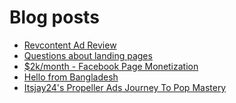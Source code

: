 # Blog posts
<!-- BLOG-POST-LIST:START -->
- [Revcontent Ad Review](https://afflift.com/f/threads/revcontent-ad-review.10681/)
- [Questions about landing pages](https://afflift.com/f/threads/questions-about-landing-pages.10685/)
- [$2k/month - Facebook Page Monetization](https://afflift.com/f/threads/2k-month-facebook-page-monetization.10637/)
- [Hello from Bangladesh](https://afflift.com/f/threads/hello-from-bangladesh.10686/)
- [Itsjay24&#39;s Propeller Ads Journey To Pop Mastery](https://afflift.com/f/threads/itsjay24s-propeller-ads-journey-to-pop-mastery.10146/)
<!-- BLOG-POST-LIST:END -->
